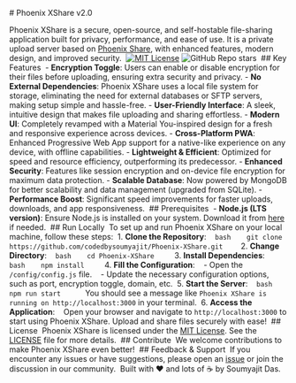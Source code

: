 ‎# Phoenix XShare v2.0

‎Phoenix XShare is a secure, open-source, and self-hostable file-sharing application built for privacy, performance, and ease of use. It is a private upload server based on [Phoenix Share](https://github.com/Pheonix14/Phoenix-Share), with enhanced features, modern design, and improved security.
‎
‎[![MIT License](https://img.shields.io/badge/License-MIT-green.svg)](https://choosealicense.com/licenses/mit/)
‎![GitHub Repo stars](https://img.shields.io/github/stars/codedbysoumyajit/Phoenix-XShare)
‎
‎## Key Features
‎
‎- **Encryption Toggle**: Users can enable or disable encryption for their files before uploading, ensuring extra security and privacy.
‎- **No External Dependencies**: Phoenix XShare uses a local file system for storage, eliminating the need for external databases or SFTP servers, making setup simple and hassle-free.
‎- **User-Friendly Interface**: A sleek, intuitive design that makes file uploading and sharing effortless.
‎- **Modern UI**: Completely revamped with a Material You-inspired design for a fresh and responsive experience across devices.
‎- **Cross-Platform PWA**: Enhanced Progressive Web App support for a native-like experience on any device, with offline capabilities.
‎- **Lightweight & Efficient**: Optimized for speed and resource efficiency, outperforming its predecessor.
‎- **Enhanced Security**: Features like session encryption and on-device file encryption for maximum data protection.
‎- **Scalable Database**: Now powered by MongoDB for better scalability and data management (upgraded from SQLite).
‎- **Performance Boost**: Significant speed improvements for faster uploads, downloads, and app responsiveness.
‎
‎## Prerequisites
‎
‎- **Node.js (LTS version)**: Ensure Node.js is installed on your system. Download it from [here](https://nodejs.org/en) if needed.
‎
‎## Run Locally
‎
‎To set up and run Phoenix XShare on your local machine, follow these steps:
‎
‎1. **Clone the Repository**:
‎   ```bash
‎   git clone https://github.com/codedbysoumyajit/Phoenix-XShare.git
‎   ```
‎
‎2. **Change Directory**:
‎   ```bash
‎   cd Phoenix-XShare
‎   ```
‎
‎3. **Install Dependencies**:
‎   ```bash
‎   npm install
‎   ```
‎
‎4. **Fill the Configuration**:
‎   - Open the `/config/config.js` file.
‎   - Update the necessary configuration options, such as port, encryption toggle, domain, etc.
‎
‎5. **Start the Server**:
‎   ```bash
‎   npm run start
‎   ```
‎   You should see a message like `Phoenix XShare is running on http://localhost:3000` in your terminal.
‎
‎6. **Access the Application**:
‎   Open your browser and navigate to `http://localhost:3000` to start using Phoenix XShare. Upload and share files securely with ease!
‎
‎## License
‎
‎Phoenix XShare is licensed under the [MIT License](https://choosealicense.com/licenses/mit/). See the [LICENSE](https://github.com/codedbysoumyajit/Phoenix-XShare/blob/main/LICENSE) file for more details.
‎
‎## Contribute
‎
‎We welcome contributions to make Phoenix XShare even better!
‎
‎## Feedback & Support
‎
‎If you encounter any issues or have suggestions, please open an [issue](https://github.com/codedbysoumyajit/Phoenix-XShare/issues) or join the discussion in our community.
‎
‎Built with ❤️ and lots of ☕ by Soumyajit Das.